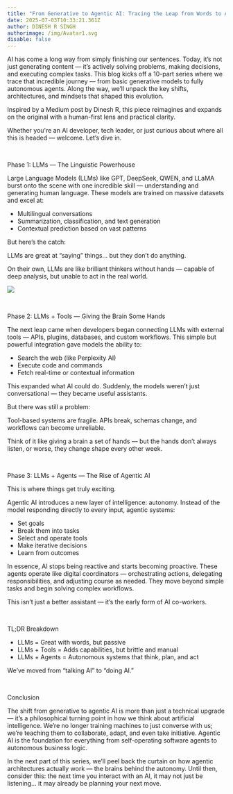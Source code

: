```yaml
---
title: "From Generative to Agentic AI: Tracing the Leap from Words to Actions"
date: 2025-07-03T10:33:21.361Z
author: DINESH R SINGH
authorimage: /img/Avatar1.svg
disable: false
---
```

AI has come a long way from simply finishing our sentences. Today, it’s not just generating content — it’s actively solving problems, making decisions, and executing complex tasks. This blog kicks off a 10-part series where we trace that incredible journey — from basic generative models to fully autonomous agents. Along the way, we’ll unpack the key shifts, architectures, and mindsets that shaped this evolution.

Inspired by a Medium post by Dinesh R, this piece reimagines and expands on the original with a human-first lens and practical clarity.

[](https://dineshr1493.medium.com/all-you-need-to-know-about-the-evolution-of-generative-ai-to-agentic-ai-65de72254a86)

Whether you're an AI developer, tech leader, or just curious about where all this is headed — welcome. Let’s dive in.

 

Phase 1: LLMs — The Linguistic Powerhouse

Large Language Models (LLMs) like GPT, DeepSeek, QWEN, and LLaMA burst onto the scene with one incredible skill — understanding and generating human language. These models are trained on massive datasets and excel at:

* Multilingual conversations
* Summarization, classification, and text generation
* Contextual prediction based on vast patterns

But here’s the catch:

LLMs are great at “saying” things… but they don’t do anything.

On their own, LLMs are like brilliant thinkers without hands — capable of deep analysis, but unable to act in the real world.



![](https://lh7-rt.googleusercontent.com/docsz/AD_4nXfDUaVyFs2kJS1mIZ2TKI1SeN1MRxmZKK984v8k7DZ1B-XBn_Yj4WW0Yx8nkpmaj5QgQPIiv-DQTFRRoqK6jheixYa--gRFjjpwHtjIdF4UpoLGNwdFuvEPPCQif4dlgAFdOjE3eQ?key=72e2y4xD4no2X6I3Sjft0Q)

 

Phase 2: LLMs + Tools — Giving the Brain Some Hands

The next leap came when developers began connecting LLMs with external tools — APIs, plugins, databases, and custom workflows. This simple but powerful integration gave models the ability to:

* Search the web (like Perplexity AI)
* Execute code and commands
* Fetch real-time or contextual information

This expanded what AI could do. Suddenly, the models weren’t just conversational — they became useful assistants.

But there was still a problem:

Tool-based systems are fragile. APIs break, schemas change, and workflows can become unreliable.

Think of it like giving a brain a set of hands — but the hands don’t always listen, or worse, they change shape every other week.

 

Phase 3: LLMs + Agents — The Rise of Agentic AI

This is where things get truly exciting.

Agentic AI introduces a new layer of intelligence: autonomy. Instead of the model responding directly to every input, agentic systems:

* Set goals
* Break them into tasks
* Select and operate tools
* Make iterative decisions
* Learn from outcomes

In essence, AI stops being reactive and starts becoming proactive. These agents operate like digital coordinators — orchestrating actions, delegating responsibilities, and adjusting course as needed. They move beyond simple tasks and begin solving complex workflows.

This isn’t just a better assistant — it’s the early form of AI co-workers.

 

TL;DR Breakdown

* LLMs = Great with words, but passive
* LLMs + Tools = Adds capabilities, but brittle and manual
* LLMs + Agents = Autonomous systems that think, plan, and act

We’ve moved from “talking AI” to “doing AI.”

 

Conclusion

The shift from generative to agentic AI is more than just a technical upgrade — it’s a philosophical turning point in how we think about artificial intelligence. We’re no longer training machines to just converse with us; we’re teaching them to collaborate, adapt, and even take initiative. Agentic AI is the foundation for everything from self-operating software agents to autonomous business logic.

In the next part of this series, we’ll peel back the curtain on how agentic architectures actually work — the brains behind the autonomy. Until then, consider this: the next time you interact with an AI, it may not just be listening… it may already be planning your next move.